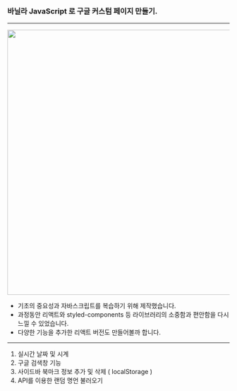 ### 바닐라 JavaScript 로 구글 커스텀 페이지 만들기. <br/>
-------

<img width="600px" src="https://blog.kakaocdn.net/dn/bHSz0F/btsqKhvmEHC/Pi9IyJmZNediG6zFjJSG8k/img.gif">

+ 기초의 중요성과 자바스크립트를 복습하기 위해 제작했습니다.
+ 과정동안 리액트와 styled-components 등 라이브러리의 소중함과 편안함을 다시 느낄 수 있었습니다.
+ 다양한 기능을 추가한 리액트 버전도 만들어볼까 합니다.

--------

1. 실시간 날짜 및 시계
2. 구글 검색창 기능
3. 사이드바 북마크 정보 추가 및 삭제 ( localStorage ) 
4. API를 이용한 랜덤 명언 불러오기
